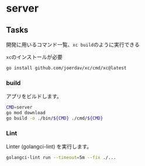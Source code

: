 # server

## Tasks

開発に用いるコマンド一覧、`xc build`のように実行できる

`xc`のインストールが必要

```bash
go install github.com/joerdav/xc/cmd/xc@latest
```

### build

アプリをビルドします。

```sh
CMD=server
go mod download
go build -o ./bin/${CMD} ./cmd/${CMD}
```

### Lint

Linter (golangci-lint) を実行します。

```sh
golangci-lint run --timeout=5m --fix ./...
```

